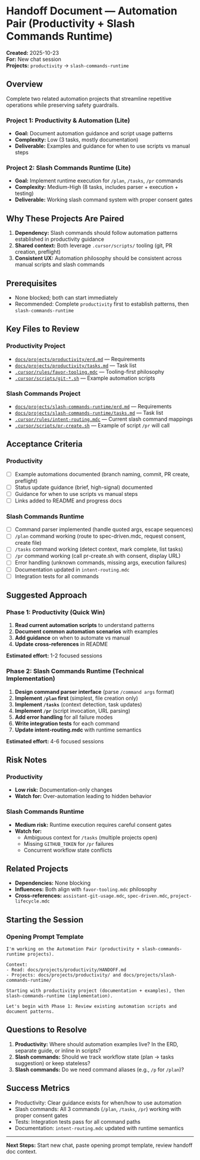 # Handoff Document — Automation Pair (Productivity + Slash Commands Runtime)

**Created:** 2025-10-23  
**For:** New chat session  
**Projects:** `productivity` → `slash-commands-runtime`

## Overview

Complete two related automation projects that streamline repetitive operations while preserving safety guardrails.

### Project 1: Productivity & Automation (Lite)

- **Goal:** Document automation guidance and script usage patterns
- **Complexity:** Low (3 tasks, mostly documentation)
- **Deliverable:** Examples and guidance for when to use scripts vs manual steps

### Project 2: Slash Commands Runtime (Lite)

- **Goal:** Implement runtime execution for `/plan`, `/tasks`, `/pr` commands
- **Complexity:** Medium-High (8 tasks, includes parser + execution + testing)
- **Deliverable:** Working slash command system with proper consent gates

## Why These Projects Are Paired

1. **Dependency:** Slash commands should follow automation patterns established in productivity guidance
2. **Shared context:** Both leverage `.cursor/scripts/` tooling (git, PR creation, preflight)
3. **Consistent UX:** Automation philosophy should be consistent across manual scripts and slash commands

## Prerequisites

- None blocked; both can start immediately
- Recommended: Complete `productivity` first to establish patterns, then `slash-commands-runtime`

## Key Files to Review

### Productivity Project

- [`docs/projects/productivity/erd.md`](./erd.md) — Requirements
- [`docs/projects/productivity/tasks.md`](./tasks.md) — Task list
- [`.cursor/rules/favor-tooling.mdc`](../../../.cursor/rules/favor-tooling.mdc) — Tooling-first philosophy
- [`.cursor/scripts/git-*.sh`](../../../.cursor/scripts/) — Example automation scripts

### Slash Commands Project

- [`docs/projects/slash-commands-runtime/erd.md`](../slash-commands-runtime/erd.md) — Requirements
- [`docs/projects/slash-commands-runtime/tasks.md`](../slash-commands-runtime/tasks.md) — Task list
- [`.cursor/rules/intent-routing.mdc`](../../../.cursor/rules/intent-routing.mdc) — Current slash command mappings
- [`.cursor/scripts/pr-create.sh`](../../../.cursor/scripts/pr-create.sh) — Example of script `/pr` will call

## Acceptance Criteria

### Productivity

- [ ] Example automations documented (branch naming, commit, PR create, preflight)
- [ ] Status update guidance (brief, high-signal) documented
- [ ] Guidance for when to use scripts vs manual steps
- [ ] Links added to README and progress docs

### Slash Commands Runtime

- [ ] Command parser implemented (handle quoted args, escape sequences)
- [ ] `/plan` command working (route to spec-driven.mdc, request consent, create file)
- [ ] `/tasks` command working (detect context, mark complete, list tasks)
- [ ] `/pr` command working (call pr-create.sh with consent, display URL)
- [ ] Error handling (unknown commands, missing args, execution failures)
- [ ] Documentation updated in `intent-routing.mdc`
- [ ] Integration tests for all commands

## Suggested Approach

### Phase 1: Productivity (Quick Win)

1. **Read current automation scripts** to understand patterns
2. **Document common automation scenarios** with examples
3. **Add guidance** on when to automate vs manual
4. **Update cross-references** in README

**Estimated effort:** 1-2 focused sessions

### Phase 2: Slash Commands Runtime (Technical Implementation)

1. **Design command parser interface** (parse `/command args` format)
2. **Implement `/plan` first** (simplest, file creation only)
3. **Implement `/tasks`** (context detection, task updates)
4. **Implement `/pr`** (script invocation, URL parsing)
5. **Add error handling** for all failure modes
6. **Write integration tests** for each command
7. **Update intent-routing.mdc** with runtime semantics

**Estimated effort:** 4-6 focused sessions

## Risk Notes

### Productivity

- **Low risk:** Documentation-only changes
- **Watch for:** Over-automation leading to hidden behavior

### Slash Commands Runtime

- **Medium risk:** Runtime execution requires careful consent gates
- **Watch for:**
  - Ambiguous context for `/tasks` (multiple projects open)
  - Missing `GITHUB_TOKEN` for `/pr` failures
  - Concurrent workflow state conflicts

## Related Projects

- **Dependencies:** None blocking
- **Influences:** Both align with `favor-tooling.mdc` philosophy
- **Cross-references:** `assistant-git-usage.mdc`, `spec-driven.mdc`, `project-lifecycle.mdc`

## Starting the Session

### Opening Prompt Template

```
I'm working on the Automation Pair (productivity + slash-commands-runtime projects).

Context:
- Read: docs/projects/productivity/HANDOFF.md
- Projects: docs/projects/productivity/ and docs/projects/slash-commands-runtime/

Starting with productivity project (documentation + examples), then slash-commands-runtime (implementation).

Let's begin with Phase 1: Review existing automation scripts and document patterns.
```

## Questions to Resolve

1. **Productivity:** Where should automation examples live? In the ERD, separate guide, or inline in scripts?
2. **Slash commands:** Should we track workflow state (plan → tasks suggestion) or keep stateless?
3. **Slash commands:** Do we need command aliases (e.g., `/p` for `/plan`)?

## Success Metrics

- Productivity: Clear guidance exists for when/how to use automation
- Slash commands: All 3 commands (`/plan`, `/tasks`, `/pr`) working with proper consent gates
- Tests: Integration tests pass for all command paths
- Documentation: `intent-routing.mdc` updated with runtime semantics

---

**Next Steps:** Start new chat, paste opening prompt template, review handoff doc context.
